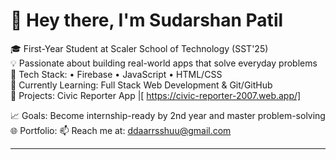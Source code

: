 # 👋 Hey there, I'm Sudarshan Patil

🎓 First-Year Student at Scaler School of Technology (SST'25)  
💡 Passionate about building real-world apps that solve everyday problems  
🔧 Tech Stack: • Firebase • JavaScript • HTML/CSS  
🌱 Currently Learning: Full Stack Web Development & Git/GitHub  
💼 Projects: Civic Reporter App |[ https://civic-reporter-2007.web.app/]

📈 Goals: Become internship-ready by 2nd year and master problem-solving  
🌐 Portfolio: 
📫 Reach me at: ddaarrsshuu@gmail.com

---




